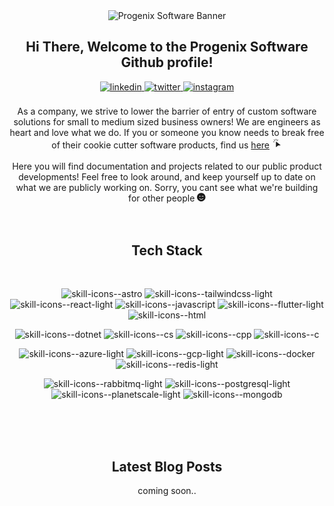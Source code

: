 <div align="center">
<img src="https://github.com/ProgenixLLC/.github/assets/120041083/fd24d372-6af2-4f47-bcee-3b6daa12a990" alt="Progenix Software Banner" />
<h2> Hi There, Welcome to the Progenix Software Github profile!</h2>
<a href="https://www.linkedin.com/company/progenixsoftware" target="_blank">
<img src=https://img.shields.io/badge/linkedin-%2300acee.svg?color=405DE6&style=for-the-badge&logo=linkedin&logoColor=white alt=linkedin style="margin-bottom: 5px;" />
</a>
<a href="https://twitter.com/progenixsoft" target="_blank">
<img src=https://img.shields.io/badge/twitter-%2300acee.svg?color=1DA1F2&style=for-the-badge&logo=twitter&logoColor=white alt=twitter style="margin-bottom: 5px;" />
</a>
<a href="https://instagram.com/progenixsoftware" target="_blank">
<img src=https://img.shields.io/badge/instagram-%ff5851db.svg?color=C13584&style=for-the-badge&logo=instagram&logoColor=white alt=instagram style="margin-bottom: 5px;" />
</a>
<br />
<br />
As a company, we strive to lower the barrier of entry of custom software solutions for small to medium sized business owners! We are engineers as heart and love what we do. If you or someone you know needs to break free of their cookie cutter software products, find us <a href="https://progenixsoftware.com/">here</a>
<svg xmlns="http://www.w3.org/2000/svg" width="1.2em" height="1.2em" viewBox="0 0 20 20"><path fill="currentColor" d="M7.5 2a.5.5 0 0 1 .5.5v2a.5.5 0 0 1-1 0v-2a.5.5 0 0 1 .5-.5M3.61 3.61a.5.5 0 0 1 .708 0l1.414 1.415a.5.5 0 1 1-.707.707L3.611 4.318a.5.5 0 0 1 0-.707m7.78 0a.5.5 0 0 1 0 .708L9.974 5.732a.5.5 0 1 1-.707-.707l1.414-1.414a.5.5 0 0 1 .707 0M2 7.5a.5.5 0 0 1 .5-.5h2a.5.5 0 0 1 0 1h-2a.5.5 0 0 1-.5-.5m5.5.532v9.26a.5.5 0 0 0 .854.354l2.56-2.56a2 2 0 0 1 1.414-.586h3.232a.5.5 0 0 0 .31-.892L8.31 7.639a.5.5 0 0 0-.81.393"/></svg>
<br />
<br />
Here you will find documentation and projects related to our public product developments! Feel free to look around, and keep yourself up to date on what we are publicly working on. Sorry, you cant see what we're building for other people
<svg xmlns="http://www.w3.org/2000/svg" width="0.97em" height="1em" viewBox="0 0 496 512"><path fill="currentColor" d="M0 256c0 137 111 248 248 248s248-111 248-248S385 8 248 8S0 119 0 256m200-48c0 17.7-14.3 32-32 32s-32-14.3-32-32s14.3-32 32-32s32 14.3 32 32m158.5 16.5c-14.8-13.2-46.2-13.2-61 0L288 233c-8.3 7.4-21.6.4-19.8-10.8c4-25.2 34.2-42.1 59.9-42.1S384 197 388 222.2c1.7 11.1-11.4 18.3-19.8 10.8zM157.8 325.8C180.2 352.7 213 368 248 368s67.8-15.4 90.2-42.2c13.6-16.2 38.1 4.2 24.6 20.5C334.3 380.4 292.5 400 248 400s-86.3-19.6-114.8-53.8c-13.5-16.3 11.2-36.7 24.6-20.4"/></svg>
<br />
<br />
<br />

</div>

<div align="center">

## Tech Stack
<br />

![skill-icons--astro](https://github.com/ProgenixLLC/.github/assets/120041083/17f67422-6e1f-4cd7-bf53-7cf74445bfcb)
![skill-icons--tailwindcss-light](https://github.com/ProgenixLLC/.github/assets/120041083/9c984e29-9b13-468a-aa70-266ed764dd75)
![skill-icons--react-light](https://github.com/ProgenixLLC/.github/assets/120041083/e3154c62-18f4-4394-9e0f-ad416575640d)
![skill-icons--javascript](https://github.com/ProgenixLLC/.github/assets/120041083/41390436-0f22-422d-926c-c3f3d2c7e1b4)
![skill-icons--flutter-light](https://github.com/ProgenixLLC/.github/assets/120041083/f4c98ab0-1ec7-4a3f-96aa-ab7e3aaf5314)
![skill-icons--html](https://github.com/ProgenixLLC/.github/assets/120041083/4c88670f-9089-4382-808a-d901949f03a4)

![skill-icons--dotnet](https://github.com/ProgenixLLC/.github/assets/120041083/03417e4d-72c7-4dae-aa78-036622fe73d3)
![skill-icons--cs](https://github.com/ProgenixLLC/.github/assets/120041083/8ef28bc4-83ef-4a8b-aa7c-03bb5d99e9c6)
![skill-icons--cpp](https://github.com/ProgenixLLC/.github/assets/120041083/5ce0e871-11cd-4e5d-9354-2b61bbbcb199)
![skill-icons--c](https://github.com/ProgenixLLC/.github/assets/120041083/11b52095-8dd9-4140-83e2-49b9191e9fd3)

![skill-icons--azure-light](https://github.com/ProgenixLLC/.github/assets/120041083/7206d1b7-4571-4530-bb9b-334b34b39dc0)
![skill-icons--gcp-light](https://github.com/ProgenixLLC/.github/assets/120041083/2ee2b573-ebe0-4233-93f2-2071d8420d04)
![skill-icons--docker](https://github.com/ProgenixLLC/.github/assets/120041083/7a4c1f23-8323-43d9-af17-c6426dc622df)
![skill-icons--redis-light](https://github.com/ProgenixLLC/.github/assets/120041083/35c26ab2-1a47-4ec9-af1f-efdb5099bed5)

![skill-icons--rabbitmq-light](https://github.com/ProgenixLLC/.github/assets/120041083/33d33eda-3888-44f1-a725-8921b920c0cc)
![skill-icons--postgresql-light](https://github.com/ProgenixLLC/.github/assets/120041083/bf634b0f-f5a8-4047-9264-1515fe468a32)
![skill-icons--planetscale-light](https://github.com/ProgenixLLC/.github/assets/120041083/28e5376f-2aa6-4840-ad6b-2b4101fb1296)
![skill-icons--mongodb](https://github.com/ProgenixLLC/.github/assets/120041083/f77c719f-1bf4-496c-848e-32def717e060)


</div>
<br />
<br />

<div align="center">
<br />

## Latest Blog Posts

coming soon..

